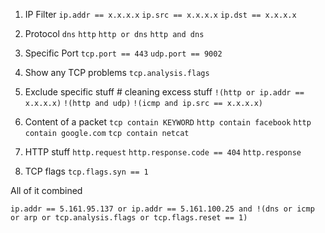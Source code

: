 1. IP Filter
	`ip.addr == x.x.x.x`
	`ip.src == x.x.x.x`
	`ip.dst == x.x.x.x`

2. Protocol
	`dns`
	`http`
	`http or dns`
	`http and dns`

3. Specific Port
	 `tcp.port == 443`
	 `udp.port == 9002`

4. Show any TCP problems
	`tcp.analysis.flags`

5. Exclude specific stuff  # cleaning excess stuff
	`!(http or ip.addr == x.x.x.x)`
	`!(http and udp)`
	`!(icmp and ip.src == x.x.x.x)`

6. Content of a packet
	`tcp contain KEYWORD`
	`http contain facebook`
	`http contain google.com`
	`tcp contain netcat`

7. HTTP stuff
	`http.request`
	`http.response.code == 404`
	`http.response`

8. TCP flags
	`tcp.flags.syn == 1`

All of it combined

`ip.addr == 5.161.95.137 or ip.addr == 5.161.100.25 and !(dns or icmp or arp or tcp.analysis.flags or tcp.flags.reset == 1)`